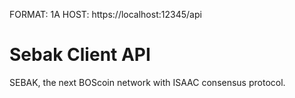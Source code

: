 FORMAT: 1A
HOST: https://localhost:12345/api

# Sebak Client API
SEBAK, the next BOScoin network with ISAAC consensus protocol. 

<!-- partial(API_v1/accounts.md) -->
<!-- partial(API_v1/models.md) -->
<!-- partial(API_v1/transactions.md) -->

<!-- include(API_v1/paging.md) -->
<!-- include(API_v1/models.md) -->
<!-- include(API_v1/accounts.md) -->
<!-- include(API_v1/transactions.md) -->
<!-- include(API_v1/blocks.md) -->
